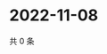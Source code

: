 # 2022-11-08

共 0 条

<!-- BEGIN WEIBO -->
<!-- 最后更新时间 Tue Nov 08 2022 19:00:47 GMT+0800 (China Standard Time) -->

<!-- END WEIBO -->
